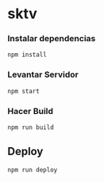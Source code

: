# sktv
### Instalar dependencias

```npm install```

### Levantar Servidor

```npm start```

### Hacer Build

```npm run build```

## Deploy 

```npm run deploy```
